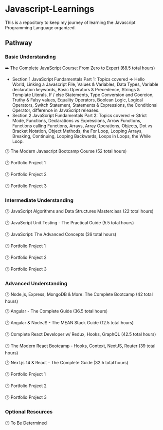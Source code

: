 # Javascript-Learnings

This is a repository to keep my journey of learning the Javascript Programming Language organized.

## Pathway

### Basic Understanding

➡️ The Complete JavaScript Course: From Zero to Expert (68.5 total hours)

- Section 1 JavaScript Fundamentals Part 1: Topics covered => Hello World, Linking a Javascript File, Values & Variables, Data Types, Variable declaration keywords, Basic Operators & Precedence, Strings & Template Literals, If / else Statements, Type Conversion and Coercion, Truthy & Falsy values, Equality Operators, Boolean Logic, Logical Operators, Switch Statement, Statements & Expressions, the Conditional Operator, difference in JavaScript releases.
- Section 2 JavaScript Fundamentals Part 2: Topics covered => Strict Mode, Functions, Declarations vs Expressions, Arrow Functions, Functions calling Functions, Arrays, Array Operations, Objects, Dot vs Bracket Notation, Object Methods, the For Loop, Looping Arrays, Breaking, Continuing, Looping Backwards, Loops in Loops, the While Loop. 

🕛 The Modern Javascript Bootcamp Course (52 total hours)

🕛 Portfolio Project 1

🕛 Portfolio Project 2

🕛 Portfolio Project 3

### Intermediate Understanding

🕛 JavaScript Algorithms and Data Structures Masterclass (22 total hours)

🕛 JavaScript Unit Testing - The Practical Guide (5.5 total hours)

🕛 JavaScript: The Advanced Concepts (26 total hours)

🕛 Portfolio Project 1

🕛 Portfolio Project 2

🕛 Portfolio Project 3

### Advanced Understanding

🕛 Node.js, Express, MongoDB & More: The Complete Bootcamp (42 total hours)

🕛 Angular - The Complete Guide (36.5 total hours)

🕛 Angular & NodeJS - The MEAN Stack Guide (12.5 total hours)

🕛 Complete React Developer w/ Redux, Hooks, GraphQL (42.5 total hours)

🕛 The Modern React Bootcamp - Hooks, Context, NextJS, Router (39 total hours)

🕛 Next.js 14 & React - The Complete Guide (32.5 total hours)

🕛 Portfolio Project 1

🕛 Portfolio Project 2

🕛 Portfolio Project 3

### Optional Resources

🕛 To Be Determined
